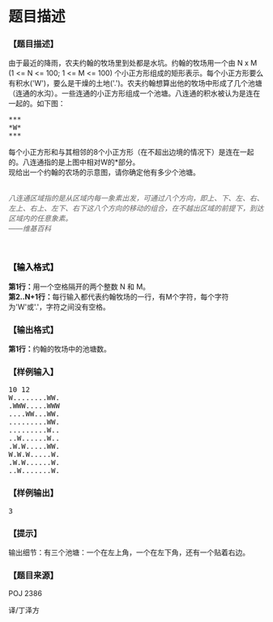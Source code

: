 # 题目描述


<h3 class="pst">
【题目描述】
</h3>
<p class="pst">
由于最近的降雨，农夫约翰的牧场里到处都是水坑。约翰的牧场用一个由 N x M (1 &lt;= N &lt;= 100; 1 &lt;= M &lt;= 100) 个小正方形组成的矩形表示。每个小正方形要么有积水(&#39;W&#39;)，要么是干燥的土地(&#39;.&#39;)。农夫约翰想算出他的牧场中形成了几个池塘（连通的水沟）。一些连通的小正方形组成一个池塘。八连通的积水被认为是连在一起的。如下图：
</p>
<pre class="sio">***
*W*
***</pre>
<p>
每个小正方形和与其相邻的8个小正方形（在不超出边境的情况下）是连在一起的。八连通指的是上图中相对W的*部分。<br/>
现给出一个约翰的农场的示意图，请你确定他有多少个池塘。
</p>
<p class="pst">
<br/>
<em><span style="color:#666666;">八连通区域指的是从区域内每一象素出发，可通过八个方向，即上、下、左、右、左上、右上、左下、右下这八个方向的移动的组合，在不越出区域的前提下，到达区域内的任意象素。</span></em><br/>
<em><span style="color:#666666;">——维基百科</span></em> 
</p>
<p>
<br/>
</p>
<h3>
<span style="color:#666666;"><span style="color:#000000;">【输入格式】</span><br/>
</span> 
</h3>
<p class="pst">
<strong>第1行：</strong>用一个空格隔开的两个整数 N 和 M。<br/>
<strong>第2..N+1行：</strong>每行输入都代表约翰牧场的一行，有M个字符，每个字符为&#39;W&#39;或&#39;.&#39;，字符之间没有空格。
</p>
<h3 class="pst">
【输出格式】
</h3>
<p class="pst">
<strong>第1行：</strong>约翰的牧场中的池塘数。
</p>
<h3 class="pst">
【样例输入】
</h3>
<pre class="sio">10 12
W........WW.
.WWW.....WWW
....WW...WW.
.........WW.
.........W..
..W......W..
.W.W.....WW.
W.W.W.....W.
.W.W......W.
..W.......W.
</pre>
<h3 class="pst">
【样例输出】
</h3>
<pre class="sio">3
</pre>
<h3 class="sio">
【提示】<br/>
</h3>
<p class="sio">
输出细节：有三个池塘：一个在左上角，一个在左下角，还有一个贴着右边。
</p>
<h3 class="sio">
【题目来源】
</h3>
<p class="sio">
POJ 2386
</p>
<p class="sio">
译/丁泽方
</p>
